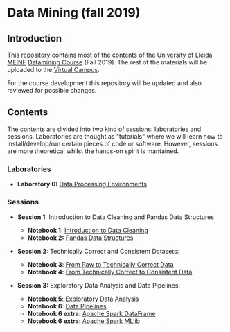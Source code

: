 # Data Mining (fall 2019)

## Introduction
This repository contains most of the contents of the [University of Lleida MEINF](http://www.masterinformatica.udl.cat/en/index.html) [Datamining Course](http://guiadocent.udl.cat/pdf/en/103089-1920) (Fall 2019). The rest of the materials will be uploaded to the  [Virtual Campus](cv.udl.cat).

For the course development this repository will be updated and also reviewed for possible changes.

## Contents
The contents are divided into two kind of sessions: laboratories and sessions. Laboratories are thought as "tutorials" where we will learn how to install/develop/run certain pieces of code or software. However, sessions are more theoretical whilst the hands-on spirit is mantained.

### Laboratories
* **Laboratory 0:** [Data Processing Environments](laboratories/lab0_data_processing_envs/data_processing_envs.md)


### Sessions
* **Session 1:** Introduction to Data Cleaning and Pandas Data Structures
  * **Notebook 1:** [Introduction to Data Cleaning](sessions/01_introduction_to_data_cleaning.ipynb)
  * **Notebook 2:** [Pandas Data Structures](sessions/02_pandas_data_structures.ipynb)

* **Session 2:** Technically Correct and Consistent Datasets:
  * **Notebook 3**: [From Raw to Technically Correct Data](sessions/03_raw_to_technically_correct_data.ipynb)
  * **Notebook 4**: [From Technically Correct to Consistent Data](sessions/04_technically_correct_to_consistent_data.ipynb)

* **Session 3:** Exploratory Data Analysis and Data Pipelines:
  * **Notebook 5**: [Exploratory Data Analysis](sessions/05_exploratory_data_analysis.ipynb)
  * **Notebook 6**: [Data Pipelines](sessions/06_data_pipelines.ipynb)
  * **Notebook 6 extra**: [Apache Spark DataFrame](sessions/06_extra_apache_spark_dataframe.ipynb)
  * **Notebook 6 extra**: [Apache Spark MLlib](sessions/06_extra_apache_spark_mllib.ipynb)
